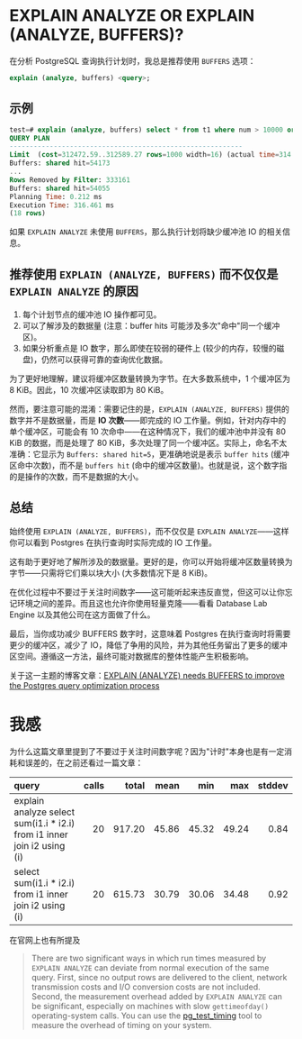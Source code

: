 # EXPLAIN ANALYZE OR EXPLAIN (ANALYZE, BUFFERS)?

在分析 PostgreSQL 查询执行计划时，我总是推荐使用 `BUFFERS` 选项：

```sql
explain (analyze, buffers) <query>;
```

## 示例

```sql
test=# explain (analyze, buffers) select * from t1 where num > 10000 order by num limit 1000;
QUERY PLAN
----------------------------------------------------------
Limit  (cost=312472.59..312589.27 rows=1000 width=16) (actual time=314.798..316.400 rows=1000 loops=1)
Buffers: shared hit=54173
...
Rows Removed by Filter: 333161
Buffers: shared hit=54055
Planning Time: 0.212 ms
Execution Time: 316.461 ms
(18 rows)
```

如果 `EXPLAIN ANALYZE` 未使用 `BUFFERS`，那么执行计划将缺少缓冲池 IO 的相关信息。

## 推荐使用 `EXPLAIN (ANALYZE, BUFFERS)` 而不仅仅是 `EXPLAIN ANALYZE` 的原因

1. 每个计划节点的缓冲池 IO 操作都可见。
2. 可以了解涉及的数据量 (注意：buffer hits  可能涉及多次"命中"同一个缓冲区)。
3. 如果分析重点是 IO 数字，那么即使在较弱的硬件上 (较少的内存，较慢的磁盘)，仍然可以获得可靠的查询优化数据。

为了更好地理解，建议将缓冲区数量转换为字节。在大多数系统中，1 个缓冲区为 8 KiB。因此，10 次缓冲区读取即为 80 KiB。

然而，要注意可能的混淆：需要记住的是，`EXPLAIN (ANALYZE, BUFFERS)` 提供的数字并不是数据量，而是 **IO 次数**——即完成的 IO 工作量。例如，针对内存中的单个缓冲区，可能会有 10 次命中——在这种情况下，我们的缓冲池中并没有 80 KiB 的数据，而是处理了 80 KiB，多次处理了同一个缓冲区。实际上，命名不太准确：它显示为 `Buffers: shared hit=5`，更准确地说是表示 `buffer hits` (缓冲区命中次数)，而不是 `buffers hit` (命中的缓冲区数量)。也就是说，这个数字指的是操作的次数，而不是数据的大小。

## 总结

始终使用 `EXPLAIN (ANALYZE, BUFFERS)`，而不仅仅是 `EXPLAIN ANALYZE`——这样你可以看到 Postgres 在执行查询时实际完成的 IO 工作量。

这有助于更好地了解所涉及的数据量。更好的是，你可以开始将缓冲区数量转换为字节——只需将它们乘以块大小 (大多数情况下是 8 KiB)。 

在优化过程中不要过于关注时间数字——这可能听起来违反直觉，但这可以让你忘记环境之间的差异。而且这也允许你使用轻量克隆——看看 Database Lab Engine 以及其他公司在这方面做了什么。

最后，当你成功减少 BUFFERS 数字时，这意味着 Postgres 在执行查询时将需要更少的缓冲区，减少了 IO，降低了争用的风险，并为其他任务留出了更多的缓冲区空间。遵循这一方法，最终可能对数据库的整体性能产生积极影响。

关于这一主题的博客文章：[EXPLAIN (ANALYZE) needs BUFFERS to improve the Postgres query optimization process](https://postgres.ai/blog/20220106-explain-analyze-needs-buffers-to-improve-the-postgres-query-optimization-process)

# 我感

为什么这篇文章里提到了不要过于关注时间数字呢？因为"计时"本身也是有一定消耗和误差的，在之前还看过一篇文章：

| query                                                        | calls |  total |  mean |   min |   max | stddev |
| :----------------------------------------------------------- | ----: | -----: | ----: | ----: | ----: | -----: |
| explain analyze select sum(i1.i * i2.i) from i1 inner join i2 using (i) |    20 | 917.20 | 45.86 | 45.32 | 49.24 |   0.84 |
| select sum(i1.i * i2.i) from i1 inner join i2 using (i)      |    20 | 615.73 | 30.79 | 30.06 | 34.48 |   0.92 |

在官网上也有所提及

>There are two significant ways in which run times measured by `EXPLAIN ANALYZE` can deviate from normal execution of the same query. First, since no output rows are delivered to the client, network transmission costs and I/O conversion costs are not included. Second, the measurement overhead added by `EXPLAIN ANALYZE` can be significant, especially on machines with slow `gettimeofday()` operating-system calls. You can use the [pg_test_timing](https://www.postgresql.org/docs/current/pgtesttiming.html) tool to measure the overhead of timing on your system.